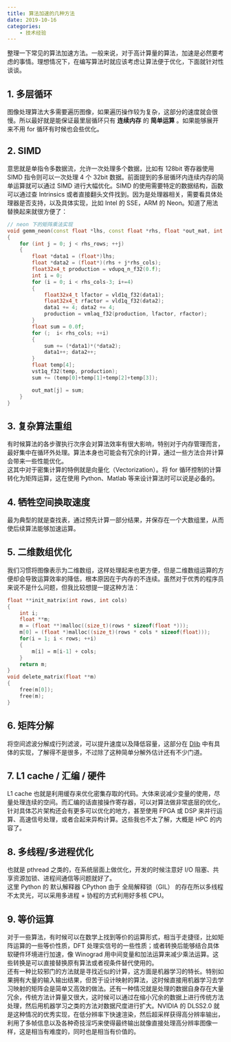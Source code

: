 ```yaml
---
title: 算法加速的几种方法
date: 2019-10-16
categories:
    - 技术经验
---
```

整理一下常见的算法加速方法。一般来说，对于高计算量的算法，加速是必然要考虑的事情。理想情况下，在编写算法时就应该考虑让算法便于优化，下面就针对性谈谈。

<!--more-->

## 1. 多层循环
图像处理算法大多需要遍历图像，如果遍历操作较为复杂，这部分的速度就会很慢。所以最好就是能保证最里层循环只有 __连续内存__ 的 __简单运算__ 。如果能够展开来不用 for 循环有时候也会些优化。

## 2. SIMD
意思就是单指令多数据流，允许一次处理多个数据，比如有 128bit 寄存器使用 SIMD 指令则可以一次处理 4 个 32bit 数据。前面提到的多层循环内连续内存的简单运算就可以通过 SIMD 进行大幅优化。SIMD 的使用需要特定的数据结构，函数可以通过查 Intrinsics 或者直接翻头文件找到。因为是处理器相关，需要看具体处理器是否支持，以及具体实现，比如 Intel 的 SSE，ARM 的 Neon。知道了用法替换起来就很方便了：  
```C++
// neon 下的矩阵乘法实现
void gemm_neon(const float *lhs, const float *rhs, float *out_mat, int rhs_rows, int rhs_cols)
{
    for (int j = 0; j < rhs_rows; ++j)
    {
        float *data1 = (float*)lhs;
        float *data2 = (float*)(rhs + j*rhs_cols);
        float32x4_t production = vdupq_n_f32(0.f);
        int i = 0;
        for (i = 0; i < rhs_cols-3; i+=4)
        {
            float32x4_t lfactor = vld1q_f32(data1);
            float32x4_t rfactor = vld1q_f32(data2);
            data1 += 4; data2 += 4;
            production = vmlaq_f32(production, lfactor, rfactor);
        }
        float sum = 0.0f;
        for (;  i< rhs_cols; ++i)
        {
            sum += (*data1)*(*data2);
            data1++; data2++;
        }
        float temp[4];
        vst1q_f32(temp, production);
        sum += (temp[0]+temp[1]+temp[2]+temp[3]);

        out_mat[j] = sum;
    }
}
```

## 3. 复杂算法重组
有时候算法的各步骤执行次序会对算法效率有很大影响，特别对于内存管理而言，最好集中在循环外处理。算法本身也可能会有冗余的计算，通过一些方法合并计算会带来一些性能优化。  
这其中对于密集计算的特例就是向量化（Vectorization）。将 for 循环控制的计算转化为矩阵运算，这在使用 Python、Matlab 等来设计算法时可以说是必备的。

## 4. 牺牲空间换取速度
最为典型的就是查找表，通过预先计算一部分结果，并保存在一个大数组里，从而使后续算法能够加速运算。

## 5. 二维数组优化
我们习惯将图像表示为二维数组，这样处理起来也更方便，但是二维数组运算的方便却会导致运算效率的降低，根本原因在于内存的不连续。虽然对于优秀的程序员来说不是什么问题，但我比较想提一提这种方法：  
```C++
float **init_matrix(int rows, int cols)
{
    int i;
    float **m;
    m = (float **)malloc((size_t)(rows * sizeof(float *)));
    m[0] = (float *)malloc((size_t)(rows * cols * sizeof(float)));
    for(i = 1; i < rows; ++i)
    {
        m[i] = m[i-1] + cols;
    }
    return m;
}
void delete_matrix(float **m)
{
    free(m[0]);
    free(m);
}
```

## 6. 矩阵分解
将空间滤波分解成行列滤波，可以提升速度以及降低容量，这部分在 [Dlib](http://dlib.net/) 中有具体的实现，了解得不是很多，不过除了这种简单分解外估计还有不少门道。

## 7. L1 cache / 汇编 / 硬件
L1 cache 也就是利用缓存来优化密集存取的代码。大体来说减少变量的使用，尽量处理连续的空间。而汇编的话直接操作寄存器，可以对算法做非常底层的优化，针对具体芯片架构还会有更多可以优化的地方，甚至使用 FPGA 或 DSP 来并行运算、高速信号处理，或者合起来异构计算。这些我也不太了解，大概是 HPC 的内容了。

## 8. 多线程/多进程优化
也就是 pthread 之类的，在系统层面上做优化，开发的时候注意好 I/O 阻塞、共享资源加锁、进程间通信等问题就好了。  
这里 Python 的 默认解释器 CPython 由于 全局解释锁（GIL） 的存在所以多线程不太灵光，可以采用多进程 + 协程的方式利用好多核 CPU。

## 9. 等价运算
对于一些算法，有时候可以在数学上找到等价的运算形式，相当于走捷径，比如矩阵运算的一些等价性质，DFT 处理实信号的一些性质；或者转换后能够结合具体软硬件环境进行加速，像 Winograd 用中间变量和加法运算来减少乘法运算。这些转换是可以直接替换原有算法或者视条件替代使用的。  
还有一种比较邪门的方法就是寻找近似的计算，这方面是机器学习的特长。特别如果拥有大量的输入输出结果，但苦于设计映射的算法，这时候直接用机器学习去学习映射的矩阵会是简单又高效的做法。还有一种情况就是处理的数据自身存在大量冗余，传统方法计算量又很大，这时候可以通过在缩小冗余的数据上进行传统方法处理，然后用机器学习之类的方法对数据尺度进行扩大。NVIDIA 的 DLSS2.0 就是这种情况的优秀实现，在低分辨率下快速渲染，然后超采样获得高分辨率输出，利用了多帧信息以及各种奇技淫巧来使得最终输出就像直接处理高分辨率图像一样，这是相当有难度的，同时也是相当有价值的。
